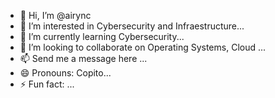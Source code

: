 - 👋 Hi, I’m @airync
- 👀 I’m interested in Cybersecurity and Infraestructure...
- 🌱 I’m currently learning Cybersecurity...
- 💞️ I’m looking to collaborate on Operating Systems, Cloud ...
- 📫 Send me a message here ...
- 😄 Pronouns: Copito...
- ⚡ Fun fact: ...

<!---
airync/airync is a ✨ special ✨ repository because its `README.md` (this file) appears on your GitHub profile.
You can click the Preview link to take a look at your changes.
--->
